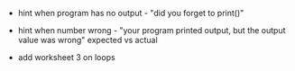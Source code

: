 - hint when program has no output - "did you forget to print()"
- hint when number wrong - "your program printed output, but the output value was wrong" expected vs actual

- add worksheet 3 on loops


